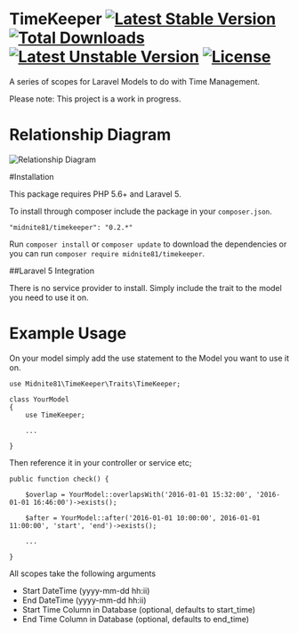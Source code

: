 # TimeKeeper [![Latest Stable Version](https://poser.pugx.org/midnite81/timekeeper/version)](https://packagist.org/packages/midnite81/timekeeper) [![Total Downloads](https://poser.pugx.org/midnite81/timekeeper/downloads)](https://packagist.org/packages/midnite81/timekeeper) [![Latest Unstable Version](https://poser.pugx.org/midnite81/timekeeper/v/unstable)](https://packagist.org/packages/midnite81/timekeeper) [![License](https://poser.pugx.org/midnite81/timekeeper/license.svg)](https://packagist.org/packages/midnite/timekeeper)

A series of scopes for Laravel Models to do with Time Management.

Please note: This project is a work in progress.

# Relationship Diagram

![Relationship Diagram](https://raw.githubusercontent.com/midnite81/timekeeper/master/diagram/relationships.png)


#Installation

This package requires PHP 5.6+ and Laravel 5.

To install through composer include the package in your `composer.json`.

    "midnite81/timekeeper": "0.2.*"

Run `composer install` or `composer update` to download the dependencies or you can run `composer require midnite81/timekeeper`.

##Laravel 5 Integration

There is no service provider to install. Simply include the trait to the model you need to use it on.


# Example Usage

On your model simply add the use statement to the Model you want to use it on.

    use Midnite81\TimeKeeper\Traits\TimeKeeper;

    class YourModel
    {
        use TimeKeeper;

        ...

    }

Then reference it in your controller or service etc;

    public function check() {

        $overlap = YourModel::overlapsWith('2016-01-01 15:32:00', '2016-01-01 16:46:00')->exists();

        $after = YourModel::after('2016-01-01 10:00:00', 2016-01-01 11:00:00', 'start', 'end')->exists();

        ...

    }

All scopes take the following arguments

* Start DateTime (yyyy-mm-dd hh:ii)
* End DateTime (yyyy-mm-dd hh:ii)
* Start Time Column in Database (optional, defaults to start_time)
* End Time Column in Database (optional, defaults to end_time)

